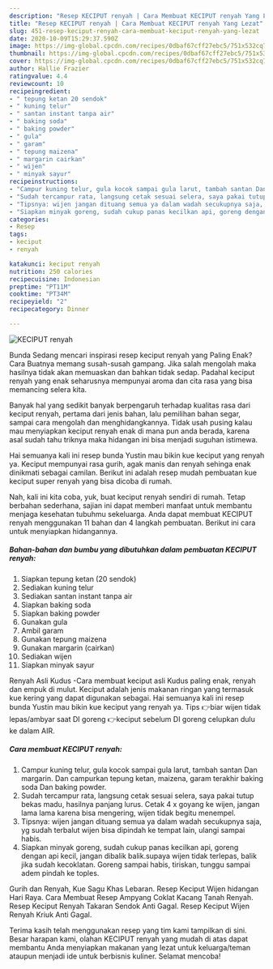 ```yaml
---
description: "Resep KECIPUT renyah | Cara Membuat KECIPUT renyah Yang Lezat"
title: "Resep KECIPUT renyah | Cara Membuat KECIPUT renyah Yang Lezat"
slug: 451-resep-keciput-renyah-cara-membuat-keciput-renyah-yang-lezat
date: 2020-10-09T15:29:37.590Z
image: https://img-global.cpcdn.com/recipes/0dbaf67cff27ebc5/751x532cq70/keciput-renyah-foto-resep-utama.jpg
thumbnail: https://img-global.cpcdn.com/recipes/0dbaf67cff27ebc5/751x532cq70/keciput-renyah-foto-resep-utama.jpg
cover: https://img-global.cpcdn.com/recipes/0dbaf67cff27ebc5/751x532cq70/keciput-renyah-foto-resep-utama.jpg
author: Hallie Frazier
ratingvalue: 4.4
reviewcount: 10
recipeingredient:
- " tepung ketan 20 sendok"
- " kuning telur"
- " santan instant tanpa air"
- " baking soda"
- " baking powder"
- " gula"
- " garam"
- " tepung maizena"
- " margarin cairkan"
- " wijen"
- " minyak sayur"
recipeinstructions:
- "Campur kuning telur, gula kocok sampai gula larut, tambah santan Dan margarin. Dan campurkan tepung ketan, maizena, garam terakhir baking soda Dan baking powder."
- "Sudah tercampur rata, langsung cetak sesuai selera, saya pakai tutup bekas madu, hasilnya panjang lurus. Cetak 4 x goyang ke wijen, jangan lama lama karena bisa mengering, wijen tidak begitu menempel."
- "Tipsnya: wijen jangan dituang semua ya dalam wadah secukupnya saja, yg sudah terbalut wijen bisa dipindah ke tempat lain, ulangi sampai habis."
- "Siapkan minyak goreng, sudah cukup panas kecilkan api, goreng dengan api kecil, jangan dibalik balik.supaya wijen tidak terlepas, balik jika sudah kecoklatan. Goreng sampai habis, tiriskan, tunggu sampai adem pindah ke toples."
categories:
- Resep
tags:
- keciput
- renyah

katakunci: keciput renyah 
nutrition: 250 calories
recipecuisine: Indonesian
preptime: "PT11M"
cooktime: "PT34M"
recipeyield: "2"
recipecategory: Dinner

---
```



![KECIPUT renyah](https://img-global.cpcdn.com/recipes/0dbaf67cff27ebc5/751x532cq70/keciput-renyah-foto-resep-utama.jpg)

Bunda Sedang mencari inspirasi resep keciput renyah yang Paling Enak? Cara Buatnya memang susah-susah gampang. Jika salah mengolah maka hasilnya tidak akan memuaskan dan bahkan tidak sedap. Padahal keciput renyah yang enak seharusnya mempunyai aroma dan cita rasa yang bisa memancing selera kita.

Banyak hal yang sedikit banyak berpengaruh terhadap kualitas rasa dari keciput renyah, pertama dari jenis bahan, lalu pemilihan bahan segar, sampai cara mengolah dan menghidangkannya. Tidak usah pusing kalau mau menyiapkan keciput renyah enak di mana pun anda berada, karena asal sudah tahu triknya maka hidangan ini bisa menjadi suguhan istimewa.

Hai semuanya kali ini resep bunda Yustin mau bikin kue keciput yang renyah ya. Keciput mempunyai rasa gurih, agak manis dan renyah sehinga enak dinikmati sebagai camilan. Berikut ini adalah resep mudah pembuatan kue keciput super renyah yang bisa dicoba di rumah.


Nah, kali ini kita coba, yuk, buat keciput renyah sendiri di rumah. Tetap berbahan sederhana, sajian ini dapat memberi manfaat untuk membantu menjaga kesehatan tubuhmu sekeluarga. Anda dapat membuat KECIPUT renyah menggunakan 11 bahan dan 4 langkah pembuatan. Berikut ini cara untuk menyiapkan hidangannya.

<!--inarticleads1-->

##### Bahan-bahan dan bumbu yang dibutuhkan dalam pembuatan KECIPUT renyah:

1. Siapkan  tepung ketan (20 sendok)
1. Sediakan  kuning telur
1. Sediakan  santan instant tanpa air
1. Siapkan  baking soda
1. Siapkan  baking powder
1. Gunakan  gula
1. Ambil  garam
1. Gunakan  tepung maizena
1. Gunakan  margarin (cairkan)
1. Sediakan  wijen
1. Siapkan  minyak sayur


Renyah Asli Kudus -Cara membuat keciput asli Kudus paling enak, renyah dan empuk di mulut. Keciput adalah jenis makanan ringan yang termasuk kue kering yang dapat digunakan sebagai. Hai semuanya kali ini resep bunda Yustin mau bikin kue keciput yang renyah ya. Tips 👉biar wijen tidak lepas/ambyar saat DI goreng 👉keciput sebelum DI goreng celupkan dulu ke dalam AIR. 

<!--inarticleads2-->

##### Cara membuat KECIPUT renyah:

1. Campur kuning telur, gula kocok sampai gula larut, tambah santan Dan margarin. Dan campurkan tepung ketan, maizena, garam terakhir baking soda Dan baking powder.
1. Sudah tercampur rata, langsung cetak sesuai selera, saya pakai tutup bekas madu, hasilnya panjang lurus. Cetak 4 x goyang ke wijen, jangan lama lama karena bisa mengering, wijen tidak begitu menempel.
1. Tipsnya: wijen jangan dituang semua ya dalam wadah secukupnya saja, yg sudah terbalut wijen bisa dipindah ke tempat lain, ulangi sampai habis.
1. Siapkan minyak goreng, sudah cukup panas kecilkan api, goreng dengan api kecil, jangan dibalik balik.supaya wijen tidak terlepas, balik jika sudah kecoklatan. Goreng sampai habis, tiriskan, tunggu sampai adem pindah ke toples.


Gurih dan Renyah, Kue Sagu Khas Lebaran. Resep Keciput Wijen hidangan Hari Raya. Cara Membuat Resep Ampyang Coklat Kacang Tanah Renyah. Resep Keciput Renyah Takaran Sendok Anti Gagal. Resep Keciput Wijen Renyah Kriuk Anti Gagal. 

Terima kasih telah menggunakan resep yang tim kami tampilkan di sini. Besar harapan kami, olahan KECIPUT renyah yang mudah di atas dapat membantu Anda menyiapkan makanan yang lezat untuk keluarga/teman ataupun menjadi ide untuk berbisnis kuliner. Selamat mencoba!
